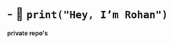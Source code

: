# - 👋 `print("Hey, I’m Rohan")`



<b> private repo's</b>





<!---
rohansingh20/rohansingh20 is a ✨ special ✨ repository because its `README.md` (this file) appears on your GitHub profile.
You can click the Preview link to take a look at your changes.
--->
